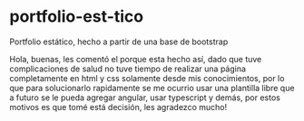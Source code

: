 # portfolio-est-tico
Portfolio estático, hecho a partir de una base de bootstrap

Hola, buenas, les comentó el porque esta hecho así, dado que tuve complicaciones de salud no tuve tiempo de realizar una página completamente en html y css solamente 
desde mis conocimientos, por lo que para solucionarlo rapidamente se me ocurrio usar una plantilla libre que a futuro se le pueda agregar angular, usar typescript y 
demás, por estos motivos es que tomé está decisión, les agradezco mucho!
